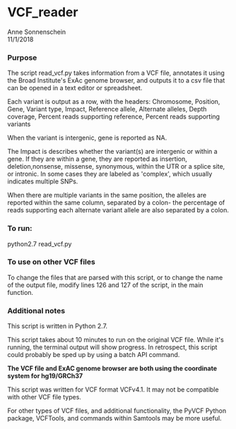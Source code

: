 # VCF_reader

Anne Sonnenschein  
11/1/2018

### Purpose
The script read_vcf.py takes information from a VCF file, annotates it using the Broad Institute's ExAc genome browser, and outputs it to a csv file that can be opened in a text editor or spreadsheet.

Each variant is output as a row, with the headers:
Chromosome, Position, Gene, Variant type, Impact, Reference allele, Alternate alleles, Depth coverage, Percent reads supporting reference, Percent reads supporting variants

When the variant is intergenic, gene is reported as NA.

The Impact is describes whether the variant(s) are intergenic or within a gene. If they are within a gene, they are reported as insertion, deletion,nonsense, missense, synonymous, within the UTR or a splice site, or intronic. In some cases they are labeled as 'complex', which usually indicates multiple SNPs.

When there are multiple variants in the same position, the alleles are reported within the same column, separated by a colon- the percentage of reads supporting each alternate variant allele are also separated by a colon.

### To run:

python2.7 read_vcf.py

### To use on other VCF files
To change the files that are parsed with this script, or to change the name of the output file, modify lines 126 and 127 of the script, in the main function.


### Additional notes

This script is written in Python 2.7.

This script takes about 10 minutes to run on the original VCF file. While it's running, the terminal output will show progress. In retrospect, this script could probably be sped up by using a batch API command.

**The VCF file and ExAC genome browser are both using the coordinate system for hg19/GRCh37** 

This script was written for VCF format VCFv4.1. It may not be compatible with other VCF file types. 

For other types of VCF files, and additional functionality, the PyVCF Python package, VCFTools, and commands within Samtools may be more useful.